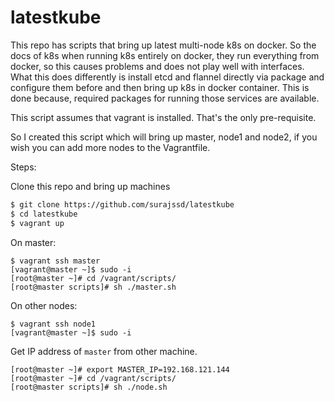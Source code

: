# latestkube

This repo has scripts that bring up latest multi-node k8s on docker.
So the docs of k8s when running k8s entirely on docker, they run everything from docker, so this causes problems and does not play well with interfaces. What this does differently is install etcd and flannel directly via package and configure them before and then bring up k8s in docker container. This is done because, required packages for running those services are available.

This script assumes that vagrant is installed. That's the only pre-requisite.

So I created this script which will bring up master, node1 and node2, if you wish you can add more nodes to the Vagrantfile.

Steps:

Clone this repo and bring up machines

```bash
$ git clone https://github.com/surajssd/latestkube
$ cd latestkube
$ vagrant up
```

On master:

```
$ vagrant ssh master
[vagrant@master ~]$ sudo -i
[root@master ~]# cd /vagrant/scripts/
[root@master scripts]# sh ./master.sh
```


On other nodes:
```
$ vagrant ssh node1
[vagrant@master ~]$ sudo -i
```

Get IP address of `master` from other machine.
```
[root@master ~]# export MASTER_IP=192.168.121.144
[root@master ~]# cd /vagrant/scripts/
[root@master scripts]# sh ./node.sh
```

